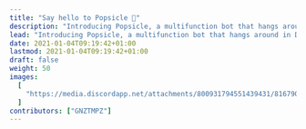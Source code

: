 ```yaml
---
title: "Say hello to Popsicle 👋"
description: "Introducing Popsicle, a multifunction bot that hangs around in Discord."
lead: "Introducing Popsicle, a multifunction bot that hangs around in Discord."
date: 2021-01-04T09:19:42+01:00
lastmod: 2021-01-04T09:19:42+01:00
draft: false
weight: 50
images:
  [
    "https://media.discordapp.net/attachments/800931794551439431/816790388270301274/7f86984b7a5f2cb4903a8ccab5c19d25.gif",
  ]
contributors: ["GNZTMPZ"]
---
```

